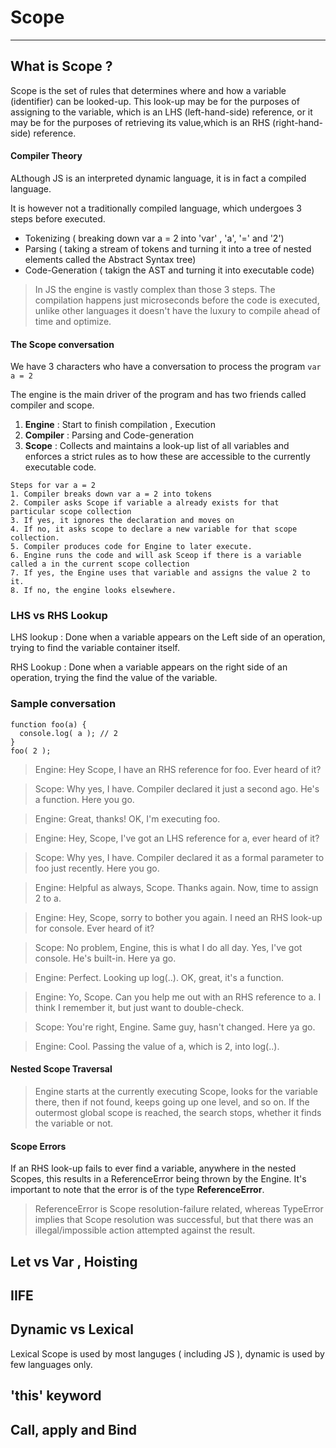 # Scope
------
## What is Scope ?

Scope is the set of rules that determines where and how a variable (identifier) can be looked-up. This look-up may be for the purposes of assigning to the variable, which is an LHS (left-hand-side) reference, or it may be for the purposes of retrieving its value,which is an RHS (right-hand-side) reference.

  #### Compiler Theory
  ALthough JS is an interpreted dynamic language, it is in fact a compiled language. 

  It is however not a traditionally compiled language, which undergoes 3 steps before executed.
  - Tokenizing ( breaking down var a = 2 into 'var' , 'a', '=' and '2')
  - Parsing ( taking a stream of tokens and turning it into a tree of nested elements called the Abstract Syntax tree)
  - Code-Generation ( takign the AST and turning it into executable code)
  
  > In JS the engine is vastly complex than those 3 steps. The compilation happens just microseconds before the code is executed, unlike other languages it doesn't have the luxury to compile ahead of time and optimize.

  #### The Scope conversation

  We have 3 characters who have a conversation to process the program ```var a = 2```

  The engine is the main driver of the program and has two friends called compiler and scope.

  1. **Engine** : Start to finish compilation , Execution
  2. **Compiler** : Parsing and Code-generation
  3. **Scope** : Collects and maintains a look-up list of all variables and enforces a strict rules as to how these are accessible to the currently executable code.

  ```
  Steps for var a = 2
  1. Compiler breaks down var a = 2 into tokens
  2. Compiler asks Scope if variable a already exists for that particular scope collection
  3. If yes, it ignores the declaration and moves on
  4. If no, it asks scope to declare a new variable for that scope collection.
  5. Compiler produces code for Engine to later execute.
  6. Engine runs the code and will ask Sceop if there is a variable called a in the current scope collection
  7. If yes, the Engine uses that variable and assigns the value 2 to it.
  8. If no, the engine looks elsewhere.
  ```

  ### LHS vs RHS Lookup

  LHS lookup : Done when a variable appears on the Left side of an operation, trying to find the variable container itself.

  RHS Lookup : Done when a variable appears on the right side of an operation, trying the find the value of the variable.

  ### Sample conversation
  ```
  function foo(a) {
	console.log( a ); // 2  
  }
  foo( 2 );
  ```

>Engine: Hey Scope, I have an RHS reference for foo. Ever heard of it?

>Scope: Why yes, I have. Compiler declared it just a second ago. He's a function. Here you go.

>Engine: Great, thanks! OK, I'm executing foo.

>Engine: Hey, Scope, I've got an LHS reference for a, ever heard of it?

>Scope: Why yes, I have. Compiler declared it as a formal parameter to foo just recently. Here you go.

>Engine: Helpful as always, Scope. Thanks again. Now, time to assign 2 to a.

>Engine: Hey, Scope, sorry to bother you again. I need an RHS look-up for console. Ever heard of it?

>Scope: No problem, Engine, this is what I do all day. Yes, I've got console. He's built-in. Here ya go.

>Engine: Perfect. Looking up log(..). OK, great, it's a function.

>Engine: Yo, Scope. Can you help me out with an RHS reference to a. I think I remember it, but just want to double-check.

>Scope: You're right, Engine. Same guy, hasn't changed. Here ya go.

>Engine: Cool. Passing the value of a, which is 2, into log(..).

#### Nested Scope Traversal

>Engine starts at the currently executing Scope, looks for the variable there, then if not found, keeps going up one level, and so on. If the outermost global scope is reached, the search stops, whether it finds the variable or not.

#### Scope Errors

If an RHS look-up fails to ever find a variable, anywhere in the nested Scopes, this results in a ReferenceError being thrown by the Engine. It's important to note that the error is of the type **ReferenceError**.

>ReferenceError is Scope resolution-failure related, whereas TypeError implies that Scope resolution was successful, but that there was an illegal/impossible action attempted against the result.


## Let vs Var , Hoisting

## IIFE
## Dynamic vs Lexical

Lexical Scope is used by most languges ( including JS ), dynamic is used by few languages only.


## **'this'** keyword
## Call, apply and Bind